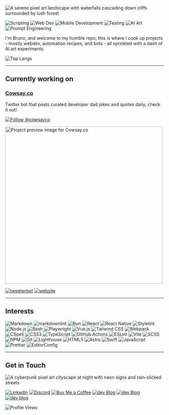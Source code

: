<!-- markdownlint-disable MD041 -->

<img src="https://i.pinimg.com/originals/ed/a5/73/eda5739966cb33768d8ad0d77d7307ce.gif" alt="A serene pixel art landscape with waterfalls cascading down cliffs surrounded by lush forest" style="object-fit: cover"/>

![Scripting](https://img.shields.io/badge/Scripting-4EAA25?style=flat&logo=gnu-bash&logoColor=white)
![Web Dev](https://img.shields.io/badge/Web-blue?style=flat&logo=html5&logoColor=white)
![Mobile Development](https://img.shields.io/badge/Mobile-blue?style=flat&logo=android&logoColor=white)
![Testing](https://img.shields.io/badge/Testing-E33332?style=flat&logo=testing-library&logoColor=white)
![AI Art](https://img.shields.io/badge/AI%20Art-FF6B6B?style=flat&logo=tensorflow&logoColor=white)
![Prompt Engineering](https://img.shields.io/badge/Prompt_Engineering-ffffff?logo=openai&logoColor=black)

I'm Bruno, and welcome to my humble repo, this is where I cook up projects - mostly webdev, automation recipes, and bots - all sprinkled with a dash of AI art experiments.

![Top Langs](https://github-readme-stats.vercel.app/api/top-langs/?hide_border=true&theme=transparent&title_color=0969da&text_color=0969da&langs_count=10&layout=donut&username=m3au)

---

## Currently working on


### [Cowsay.co](https://cowsay.co) <!-- omit in toc -->

Twitter bot that posts curated developer dad jokes and quotes daily, check it out!

[![Follow @cowsayco](https://img.shields.io/twitter/follow/cowsayco?style=social)](https://x.com/cowsayco)

<a href="https://cowsay.co">
  <img src="https://cowsay.co/hero_unit.png" alt="Project preview image for Cowsay.co" width="500"/>
</a>

 [![tweeterbot](https://img.shields.io/badge/tweeterbot-black?style=flat&logo=github&logoColor=white)](https://github.com/brun0vop/cowsay-tweeter) [![website](https://img.shields.io/badge/website-black?style=flat&logo=github&logoColor=white)](https://github.com/brun0vop/cowsay.co)

---

## Interests

![Markdown](https://img.shields.io/badge/Markdown-000000?style=flat&logo=markdown&logoColor=white)
![markdownlint](https://img.shields.io/badge/markdownlint-000000?style=flat&logo=markdown&logoColor=white)
![Bun](https://img.shields.io/badge/Bun-000000?style=flat&logo=bun&logoColor=white)
![React](https://img.shields.io/badge/React-20232A?style=flat&logo=react&logoColor=61DAFB)
![React Native](https://img.shields.io/badge/React_Native-20232A?style=flat&logo=react&logoColor=61DAFB)
![Stylelint](https://img.shields.io/badge/Stylelint-263238?style=flat&logo=stylelint&logoColor=white)
![Node.js](https://img.shields.io/badge/Node.js-339933?style=flat&logo=node.js&logoColor=white)
![Bash](https://img.shields.io/badge/Bash-4EAA25?style=flat&logo=gnu-bash&logoColor=white)
![Playwright](https://img.shields.io/badge/Playwright-45ba4b?style=flat&logo=playwright&logoColor=white)
![Vue.js](https://img.shields.io/badge/Vue.js-4FC08D?style=flat&logo=vue.js&logoColor=white)
![Tailwind CSS](https://img.shields.io/badge/Tailwind_CSS-38B2AC?style=flat&logo=tailwind-css&logoColor=white)
![Webpack](https://img.shields.io/badge/Webpack-8DD6F9?style=flat&logo=webpack&logoColor=black)
![CSpell](https://img.shields.io/badge/CSpell-2C8EBB?style=flat&logo=spell-check&logoColor=white)
![CSS3](https://img.shields.io/badge/CSS3-1572B6?style=flat&logo=css3&logoColor=white)
![TypeScript](https://img.shields.io/badge/TypeScript-3178C6?style=flat&logo=typescript&logoColor=white)
![GitHub Actions](https://img.shields.io/badge/GitHub_Actions-2088FF?style=flat&logo=github-actions&logoColor=white)
![ESLint](https://img.shields.io/badge/ESLint-4B32C3?style=flat&logo=eslint&logoColor=white)
![Vite](https://img.shields.io/badge/Vite-646CFF?style=flat&logo=vite&logoColor=white)
![SCSS](https://img.shields.io/badge/SCSS-CC6699?style=flat&logo=sass&logoColor=white)
![NPM](https://img.shields.io/badge/NPM-CB3837?style=flat&logo=npm&logoColor=white)
![Git](https://img.shields.io/badge/Git-F05032?style=flat&logo=git&logoColor=white)
![Lighthouse](https://img.shields.io/badge/Lighthouse-F44B21?style=flat&logo=lighthouse&logoColor=white)
![HTML5](https://img.shields.io/badge/HTML5-E34F26?style=flat&logo=html5&logoColor=white)
![Astro](https://img.shields.io/badge/Astro-FF5D01?style=flat&logo=astro&logoColor=white)
![Swift](https://img.shields.io/badge/Swift-FA7343?style=flat&logo=swift&logoColor=white)
![JavaScript](https://img.shields.io/badge/JavaScript-F7DF1E?style=flat&logo=javascript&logoColor=black)
![Prettier](https://img.shields.io/badge/Prettier-F7B93E?style=flat&logo=prettier&logoColor=black)
![EditorConfig](https://img.shields.io/badge/EditorConfig-E0EFEF?style=flat&logo=editorconfig&logoColor=000)

---

## Get in Touch

<div style="display: block; width: 100%;">
  <img src="https://media.giphy.com/media/NKEt9elQ5cR68/giphy.gif" alt="A cyberpunk pixel art cityscape at night with neon signs and rain-slicked streets" />
</div>

[![LinkedIn](https://img.shields.io/badge/LinkedIn-m3au-0A66C2?style=flat&logo=linkedin&logoColor=white)](https://linkedin.com/in/m3au)
[![Discord](https://img.shields.io/badge/Discord-610963104905560085-5865F2?style=flat&logo=discord&logoColor=white)](https://discordapp.com/users/610963104905560085)
[![Buy Me a Coffee](https://img.shields.io/badge/Buy_Me_a_Coffee-m3au-violet?style=flat&logo=buy-me-a-coffee&logoColor=white)](https://buymeacoffee.com/m3au)
[![dev Blog](https://img.shields.io/badge/dev-blog.com-4285F4?style=flat&logo=google-chrome&logoColor=white)]([https://brunovop.com](https://m3au.bearblog.dev/))
[![dev Blog](https://img.shields.io/badge/dev-blog-4285F4?style=flat&logo=hibernate&logoColor=white&labelColor=gray)](https://m3au.bearblog.dev/blog/)
[![dev blog](https://img.shields.io/badge/dev%20blog-m3au-4285F4?style=flat&logo=hibernate&logoColor=white&labelColor=gray)](https://m3au.bearblog.dev/blog/)

![Profile Views](https://komarev.com/ghpvc/?username=brun0vop&color=blueviolet)
